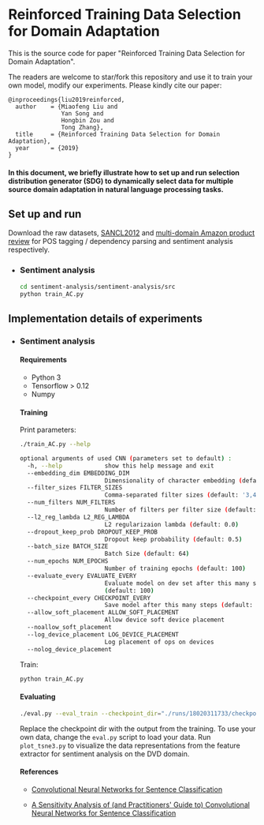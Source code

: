 # Reinforced Training Data Selection for Domain Adaptation

This is the source code for paper "Reinforced Training Data Selection for Domain Adaptation".

The readers are welcome to star/fork this repository and use it to train your own model, modify our experiments. Please kindly cite our paper:

```
@inproceedings{liu2019reinforced,
  author    = {Miaofeng Liu and
               Yan Song and
               Hongbin Zou and
               Tong Zhang},
  title     = {Reinforced Training Data Selection for Domain Adaptation},
  year      = {2019}
}
```


#### In this document, we briefly illustrate how to set up and run selection distribution generator (SDG) to dynamically select data for multiple source domain adaptation in natural language processing tasks.

## Set up and run

Download the raw datasets, [SANCL2012](https://sites.google.com/site/sancl2012/home/shared-task) and [multi-domain Amazon product review](https://www.cs.jhu.edu/~mdredze/datasets/sentiment/) for POS tagging / dependency parsing and sentiment analysis respectively.

- ### Sentiment analysis

  ```bash
  cd sentiment-analysis/sentiment-analysis/src
  python train_AC.py
  ```



## Implementation details of experiments

- ### Sentiment analysis

  #### Requirements

  - Python 3
  - Tensorflow > 0.12
  - Numpy

  #### Training

  Print parameters:

  ```bash
  ./train_AC.py --help
  ```

  ```bash
  optional arguments of used CNN (parameters set to default) :
    -h, --help            show this help message and exit
    --embedding_dim EMBEDDING_DIM
                          Dimensionality of character embedding (default: 128)
    --filter_sizes FILTER_SIZES
                          Comma-separated filter sizes (default: '3,4,5')
    --num_filters NUM_FILTERS
                          Number of filters per filter size (default: 128)
    --l2_reg_lambda L2_REG_LAMBDA
                          L2 regularizaion lambda (default: 0.0)
    --dropout_keep_prob DROPOUT_KEEP_PROB
                          Dropout keep probability (default: 0.5)
    --batch_size BATCH_SIZE
                          Batch Size (default: 64)
    --num_epochs NUM_EPOCHS
                          Number of training epochs (default: 100)
    --evaluate_every EVALUATE_EVERY
                          Evaluate model on dev set after this many steps
                          (default: 100)
    --checkpoint_every CHECKPOINT_EVERY
                          Save model after this many steps (default: 100)
    --allow_soft_placement ALLOW_SOFT_PLACEMENT
                          Allow device soft device placement
    --noallow_soft_placement
    --log_device_placement LOG_DEVICE_PLACEMENT
                          Log placement of ops on devices
    --nolog_device_placement
  
  ```

  Train:

  ```bash
  python train_AC.py
  ```

  #### Evaluating

  ```bash
  ./eval.py --eval_train --checkpoint_dir="./runs/18020311733/checkpoints/"
  ```

  Replace the checkpoint dir with the output from the training. To use your own data, change the `eval.py` script to load your data. Run `plot_tsne3.py` to visualize the data representations from the feature extractor for sentiment analysis on the DVD domain.

  #### References

  - [Convolutional Neural Networks for Sentence Classification](http://arxiv.org/abs/1408.5882)

  - [A Sensitivity Analysis of (and Practitioners' Guide to) Convolutional Neural Networks for Sentence Classification](http://arxiv.org/abs/1510.03820)




 



